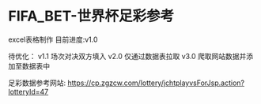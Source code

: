 # FIFA_BET-世界杯足彩参考


excel表格制作
目前进度:v1.0

待优化：
v1.1 场次对决双方填入
v2.0 仅通过数据表拉取
v3.0 爬取网站数据并添加至数据表中

足彩数据参考网站:
https://cp.zgzcw.com/lottery/jchtplayvsForJsp.action?lotteryId=47

